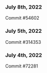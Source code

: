 ### July 8th, 2022

Commit #54602

### July 5th, 2022

Commit #314353


### July 4th, 2022

Commit #72281
